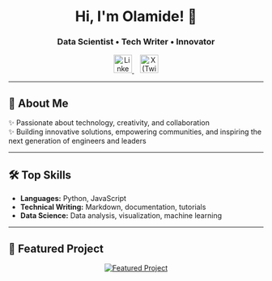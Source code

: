 <!-- Profile Banner (optional: replace URL with your own banner image) -->
<!-- ![Banner](https://your-image-url.com/banner.png) -->

<h1 align="center">Hi, I'm Olamide! 👋</h1>
<h3 align="center">Data Scientist • Tech Writer • Innovator</h3>

<p align="center">
  <a href="https://www.linkedin.com/in/olamide--lawal/" target="_blank" rel="noopener noreferrer">
    <img width="36" src="https://cdn.jsdelivr.net/gh/devicons/devicon/icons/linkedin/linkedin-original.svg" alt="LinkedIn" title="LinkedIn"/>
  </a>
  &nbsp;&nbsp;
  <a href="https://x.com/em07_adoz" target="_blank" rel="noopener noreferrer">
    <img width="36" src="https://upload.wikimedia.org/wikipedia/commons/thumb/5/53/X_logo_2023.svg/32px-X_logo_2023.svg.png" alt="X (Twitter)" title="X (Twitter)" />
  </a>
</p>

---

## 🚀 About Me

✨ Passionate about technology, creativity, and collaboration  
✨ Building innovative solutions, empowering communities, and inspiring the next generation of engineers and leaders

---

## 🛠️ Top Skills

- **Languages:** Python, JavaScript  
- **Technical Writing:** Markdown, documentation, tutorials  
- **Data Science:** Data analysis, visualization, machine learning

---

## 🌟 Featured Project

<p align="center">
  <a href="https://github.com/em07-adoz/writetech-accelerator-portfolio-olamide">
    <img src="https://github-readme-stats.vercel.app/api/pin/?username=em07-adoz&repo=writetech-accelerator-portfolio-olamide&theme=default" alt="Featured Project" />
  </a>
</p>
